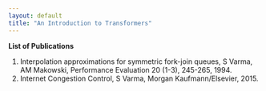 ```yaml
---
layout: default
title: "An Introduction to Transformers"
---
```



**List of Publications**

1. Interpolation approximations for symmetric fork-join queues, S Varma, AM Makowski, Performance Evaluation 20 (1-3), 245-265, 1994.
2. Internet Congestion Control, S Varma, Morgan Kaufmann/Elsevier, 2015.
